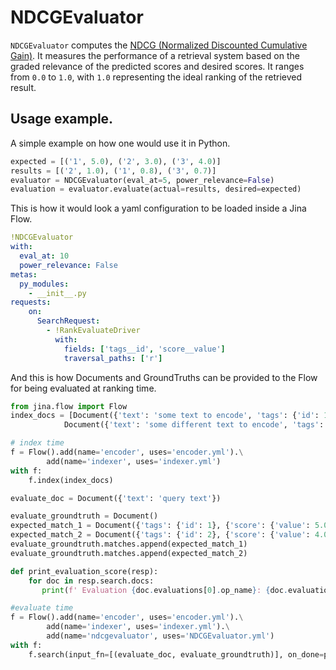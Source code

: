# NDCGEvaluator

`NDCGEvaluator` computes the [NDCG (Normalized Discounted Cumulative Gain)](https://en.wikipedia.org/wiki/Discounted_cumulative_gain). 
It measures the performance of a retrieval system based on the graded relevance of the predicted scores and desired scores. 
It ranges from `0.0` to `1.0`, with `1.0` representing the ideal ranking of the retrieved result.

## Usage example.
A simple example on how one would use it in Python.

```python
expected = [('1', 5.0), ('2', 3.0), ('3', 4.0)]
results = [('2', 1.0), ('1', 0.8), ('3', 0.7)]
evaluator = NDCGEvaluator(eval_at=5, power_relevance=False)
evaluation = evaluator.evaluate(actual=results, desired=expected)
```

This is how it would look a yaml configuration to be loaded inside a Jina Flow.

```yaml
!NDCGEvaluator
with:
  eval_at: 10
  power_relevance: False
metas:
  py_modules:
    - __init__.py
requests:
    on:
      SearchRequest:
        - !RankEvaluateDriver
          with:
            fields: ['tags__id', 'score__value']
            traversal_paths: ['r']
```

And this is how Documents and GroundTruths can be provided to the Flow for being evaluated at ranking time.

```python
from jina.flow import Flow
index_docs = [Document({'text': 'some text to encode', 'tags': {'id': 1}}), 
            Document({'text': 'some different text to encode', 'tags': {'id': 2}})]

# index time
f = Flow().add(name='encoder', uses='encoder.yml').\
        add(name='indexer', uses='indexer.yml')
with f:
    f.index(index_docs)

evaluate_doc = Document({'text': 'query text'})

evaluate_groundtruth = Document()
expected_match_1 = Document({'tags': {'id': 1}, {'score': {'value': 5.0}}})
expected_match_2 = Document({'tags': {'id': 2}, {'score': {'value': 4.0}}})
evaluate_groundtruth.matches.append(expected_match_1)
evaluate_groundtruth.matches.append(expected_match_2)

def print_evaluation_score(resp):
    for doc in resp.search.docs:
       print(f' Evaluation {doc.evaluations[0].op_name}: {doc.evaluations[0].value}')

#evaluate time
f = Flow().add(name='encoder', uses='encoder.yml').\
        add(name='indexer', uses='indexer.yml').\
        add(name='ndcgevaluator', uses='NDCGEvaluator.yml')
with f:
    f.search(input_fn=[(evaluate_doc, evaluate_groundtruth)], on_done=print_evaluation_score)
```
